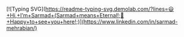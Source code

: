 ###

[![Typing SVG](https://readme-typing-svg.demolab.com/?lines=😃+Hi,+I’m+Sarmad+(Sarmad+means+Eternal!;🤗+Happy+to+see+you+here!;)](https://www.linkedin.com/in/sarmad-mehrabian/)

###




<!---
PyMad96/PyMad96 is a ✨ special ✨ repository because its `README.md` (this file) appears on your GitHub profile.
You can click the Preview link to take a look at your changes.
--->
